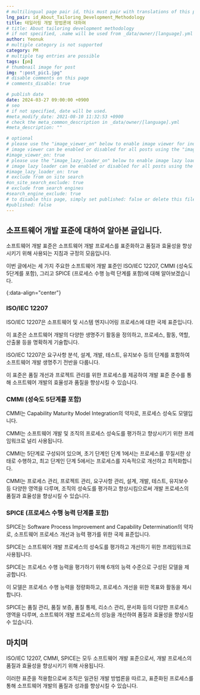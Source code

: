 ```yaml
---
# multilingual page pair id, this must pair with translations of this page. (This name must be unique)
lng_pair: id_About_Tailoring_Development_Methodology
title: 테일러링 개발 방법론에 대하여
# title: About tailoring development methodology
# if not specified, .name will be used from _data/owner/[language].yml
author: Yeonuk
# multiple category is not supported
category: PM
# multiple tag entries are possible
tags: [pm]
# thumbnail image for post
img: ":post_pic1.jpg"
# disable comments on this page
# comments_disable: true

# publish date
date: 2024-03-27 09:00:00 +0900
# seo
# if not specified, date will be used.
#meta_modify_date: 2021-08-10 11:32:53 +0900
# check the meta_common_description in _data/owner/[language].yml
#meta_description: ""

# optional
# please use the "image_viewer_on" below to enable image viewer for individual pages or posts (_posts/ or [language]/_posts folders).
# image viewer can be enabled or disabled for all posts using the "image_viewer_posts: true" setting in _data/conf/main.yml.
#image_viewer_on: true
# please use the "image_lazy_loader_on" below to enable image lazy loader for individual pages or posts (_posts/ or [language]/_posts folders).
# image lazy loader can be enabled or disabled for all posts using the "image_lazy_loader_posts: true" setting in _data/conf/main.yml.
#image_lazy_loader_on: true
# exclude from on site search
#on_site_search_exclude: true
# exclude from search engines
#search_engine_exclude: true
# to disable this page, simply set published: false or delete this file
#published: false
---
```


<!-- outline-start -->

## 소프트웨어 개발 표준에 대하여 알아본 글입니다.

소프트웨어 개발 표준은 소프트웨어 개발 프로세스를 표준화하고 품질과 효율성을 향상시키기 위해 사용되는 지침과 규정의 모음입니다.

이번 글에서는 세 가지 주요한 소프트웨어 개발 표준인 ISO/IEC 12207, CMMI (성숙도 5단계를 포함), 그리고 SPICE (프로세스 수행 능력 단계를 포함)에 대해 알아보겠습니다.

{:data-align="center"}

<!-- outline-end -->

### ISO/IEC 12207

ISO/IEC 12207은 소프트웨어 및 시스템 엔지니어링 프로세스에 대한 국제 표준입니다.

이 표준은 소프트웨어 개발의 다양한 생명주기 활동을 정의하고, 프로세스, 활동, 역할, 산출물 등을 명확하게 기술합니다.

ISO/IEC 12207은 요구사항 분석, 설계, 개발, 테스트, 유지보수 등의 단계를 포함하여 소프트웨어 개발 생명주기 전반을 다룹니다.

이 표준은 품질 개선과 프로젝트 관리를 위한 프로세스를 제공하여 개발 표준 준수를 통해 소프트웨어 개발의 효율성과 품질을 향상시킬 수 있습니다.

### CMMI (성숙도 5단계를 포함)

CMMI는 Capability Maturity Model Integration의 약자로, 프로세스 성숙도 모델입니다.

CMMI는 소프트웨어 개발 및 조직의 프로세스 성숙도를 평가하고 향상시키기 위한 프레임워크로 널리 사용됩니다.

CMMI는 5단계로 구성되어 있으며, 초기 단계인 단계 1에서는 프로세스를 무질서한 상태로 수행하고, 최고 단계인 단계 5에서는 프로세스를 지속적으로 개선하고 최적화합니다.

CMMI는 프로세스 관리, 프로젝트 관리, 요구사항 관리, 설계, 개발, 테스트, 유지보수 등 다양한 영역을 다루며, 조직의 성숙도를 평가하고 향상시킴으로써 개발 프로세스의 품질과 효율성을 향상시킬 수 있습니다.

### SPICE (프로세스 수행 능력 단계를 포함)

SPICE는 Software Process Improvement and Capability Determination의 약자로, 소프트웨어 프로세스 개선과 능력 평가를 위한 국제 표준입니다.

SPICE는 소프트웨어 개발 프로세스의 성숙도를 평가하고 개선하기 위한 프레임워크로 사용됩니다.

SPICE는 프로세스 수행 능력을 평가하기 위해 6개의 능력 수준으로 구성된 모델을 제공합니다.

이 모델은 프로세스 수행 능력을 정량화하고, 프로세스 개선을 위한 목표와 활동을 제시합니다.

SPICE는 품질 관리, 품질 보증, 품질 통제, 리소스 관리, 문서화 등의 다양한 프로세스 영역을 다루며, 소프트웨어 개발 프로세스의 성능을 개선하여 품질과 효율성을 향상시킬 수 있습니다.

## 마치며

ISO/IEC 12207, CMMI, SPICE는 모두 소프트웨어 개발 표준으로서, 개발 프로세스의 품질과 효율성을 향상시키기 위해 사용됩니다.

이러한 표준을 적용함으로써 조직은 일관된 개발 방법론을 따르고, 표준화된 프로세스를 통해 소프트웨어 개발의 품질과 성과를 향상시킬 수 있습니다.
